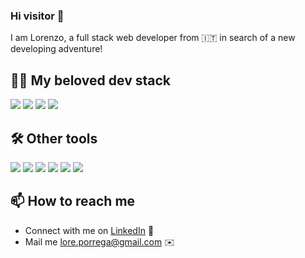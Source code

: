 ### Hi visitor 👋

I am Lorenzo,
a full stack web developer from 🇮🇹
in search of a new developing adventure!

## 🧑‍💻 My beloved dev stack 

<p align="left">
  <img src="https://img.shields.io/badge/Laravel-%23FF2D20.svg?logo=laravel&logoColor=white" />
  <img src="https://img.shields.io/badge/Vue.js-4FC08D?logo=vuedotjs&logoColor=fff" />
  <img src="https://img.shields.io/badge/php-%23777BB4.svg?&logo=php&logoColor=white" />
  <img src="https://img.shields.io/badge/Tailwind%20CSS-%2338B2AC.svg?logo=tailwind-css&logoColor=white" />
</p>

## 🛠 Other tools 

<p align="left">
  <img src="https://img.shields.io/badge/Git-F05032?logo=git&logoColor=fff" />
  <img src="https://img.shields.io/badge/Bootstrap-7952B3?logo=bootstrap&logoColor=fff" />
  <img src="https://img.shields.io/badge/MySQL-4479A1?logo=mysql&logoColor=fff" />
  <img src="https://img.shields.io/badge/JavaScript-F7DF1E?logo=javascript&logoColor=000" />
  <img src="https://img.shields.io/badge/DigitalOcean-%230167ff.svg?logo=digitalOcean&logoColor=white" />
  <img src="https://img.shields.io/badge/Figma-F24E1E?logo=figma&logoColor=white" />
</p>

## 📫 How to reach me

- Connect with me on [LinkedIn](https://www.linkedin.com/in/lorenzo-porrega/) 🫶
- Mail me [lore.porrega@gmail.com](mailto:lore.porrega@gmail.com) ✉️
